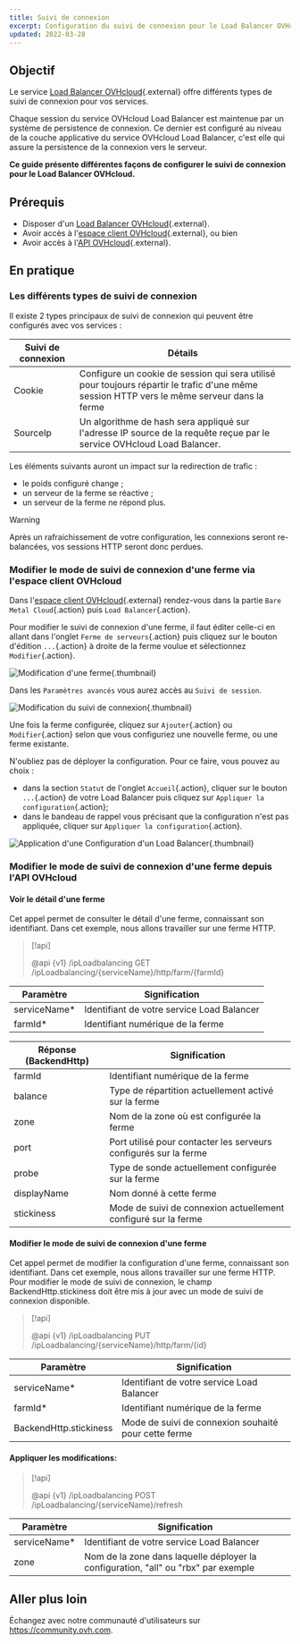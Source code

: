 ```yaml
---
title: Suivi de connexion
excerpt: Configuration du suivi de connexion pour le Load Balancer OVHcloud
updated: 2022-03-28
---
```


## Objectif

Le service [Load Balancer OVHcloud](https://www.ovh.com/fr/solutions/load-balancer/){.external} offre différents types de suivi de connexion pour vos services.

Chaque session du service OVHcloud Load Balancer est maintenue par un système de persistence de connexion. Ce dernier est configuré au niveau de la couche applicative du service OVHcloud Load Balancer, c'est elle qui assure la persistence de la connexion vers le serveur.

**Ce guide présente différentes façons de configurer le suivi de connexion pour le Load Balancer OVHcloud.**

## Prérequis

- Disposer d'un [Load Balancer OVHcloud](https://www.ovh.com/fr/solutions/load-balancer/){.external}.
- Avoir accès à l'[espace client OVHcloud](https://www.ovh.com/auth/?action=gotomanager&from=https://www.ovh.com/fr/&ovhSubsidiary=fr){.external}, ou bien
- Avoir accès à l'[API OVHcloud](https://api.ovh.com/){.external}.

## En pratique

### Les différents types de suivi de connexion

Il existe 2 types principaux de suivi de connexion qui peuvent être configurés avec vos services :

|Suivi de connexion|Détails|
|---|---|
|Cookie|Configure un cookie de session qui sera utilisé pour toujours répartir le trafic d'une même session HTTP vers le même serveur dans la ferme|
|SourceIp|Un algorithme de hash sera appliqué sur l'adresse IP source de la requête reçue par le service OVHcloud Load Balancer.

Les éléments suivants auront un impact sur la redirection de trafic :

- le poids configuré change ;
- un serveur de la ferme se réactive ;
- un serveur de la ferme ne répond plus.

> [!warning]
>
> Après un rafraichissement de votre configuration, les connexions seront re-balancées, vos sessions HTTP seront donc perdues.
> 

### Modifier le mode de suivi de connexion d'une ferme via l'espace client OVHcloud

Dans l'[espace client OVHcloud](https://www.ovh.com/auth/?action=gotomanager&from=https://www.ovh.com/fr/&ovhSubsidiary=fr){.external} rendez-vous dans la partie `Bare Metal Cloud`{.action} puis `Load Balancer`{.action}.

Pour modifier le suivi de connexion d'une ferme, il faut éditer celle-ci en allant dans l'onglet `Ferme de serveurs`{.action} puis cliquez sur le bouton d'édition `...`{.action} à droite  de la ferme voulue et sélectionnez `Modifier`{.action}.

![Modification d'une ferme](farm_edit-2022.png){.thumbnail}

Dans les `Paramètres avancés` vous aurez accès au `Suivi de session`.

![Modification du suivi de connexion](tracking_session-2022.png){.thumbnail}

Une fois la ferme configurée, cliquez sur `Ajouter`{.action} ou `Modifier`{.action} selon que vous configuriez une nouvelle ferme, ou une ferme existante.

N'oubliez pas de déployer la configuration. Pour ce faire, vous pouvez au choix :

- dans la section `Statut` de l'onglet `Accueil`{.action}, cliquer sur le bouton `...`{.action} de votre Load Balancer puis cliquez sur `Appliquer la configuration`{.action};
- dans le bandeau de rappel vous précisant que la configuration n'est pas appliquée, cliquer sur `Appliquer la configuration`{.action}.

![Application d'une Configuration d'un Load Balancer](apply_configuration-2022.png){.thumbnail}

### Modifier le mode de suivi de connexion d'une ferme depuis l'API OVHcloud

#### Voir le détail d'une ferme

Cet appel permet de consulter le détail d'une ferme, connaissant son identifiant. Dans cet exemple, nous allons travailler sur une ferme HTTP.

> [!api]
>
> @api {v1} /ipLoadbalancing GET /ipLoadbalancing/{serviceName}/http/farm/{farmId}
> 

|Paramètre|Signification|
|---|---|
|serviceName\*|Identifiant de votre service Load Balancer|
|farmId\*|Identifiant numérique de la ferme|

|Réponse (BackendHttp)|Signification|
|---|---|
|farmId|Identifiant numérique de la ferme|
|balance|Type de répartition actuellement activé sur la ferme|
|zone|Nom de la zone où est configurée la ferme|
|port|Port utilisé pour contacter les serveurs configurés sur la ferme|
|probe|Type de sonde actuellement configurée sur la ferme|
|displayName|Nom donné à cette ferme|
|stickiness|Mode de suivi de connexion actuellement configuré sur la ferme|

#### Modifier le mode de suivi de connexion d'une ferme

Cet appel permet de modifier la configuration d'une ferme, connaissant son identifiant. Dans cet exemple, nous allons travailler sur une ferme HTTP. Pour modifier le mode de suivi de connexion, le champ BackendHttp.stickiness doit être mis à jour avec un mode de suivi de connexion disponible.

> [!api]
>
> @api {v1} /ipLoadbalancing PUT /ipLoadbalancing/{serviceName}/http/farm/{id}
> 

|Paramètre|Signification|
|---|---|
|serviceName\*|Identifiant de votre service Load Balancer|
|farmId\*|Identifiant numérique de la ferme|
|BackendHttp.stickiness|Mode de suivi de connexion souhaité pour cette ferme|

#### Appliquer les modifications:

> [!api]
>
> @api {v1} /ipLoadbalancing POST /ipLoadbalancing/{serviceName}/refresh
> 

|Paramètre|Signification|
|---|---|
|serviceName\*|Identifiant de votre service Load Balancer|
|zone|Nom de la zone dans laquelle déployer la configuration, "all" ou "rbx" par exemple|

## Aller plus loin

Échangez avec notre communauté d'utilisateurs sur <https://community.ovh.com>.
